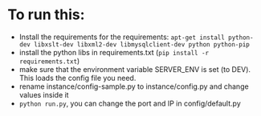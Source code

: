 To run this:
===

- Install the requirements for the requirements: `apt-get install python-dev libxslt-dev libxml2-dev libmysqlclient-dev python python-pip`
- install the python libs in requirements.txt (`pip install -r requirements.txt`)
- make sure that the environment variable SERVER_ENV is set (to DEV). This loads the config file you need.
- rename instance/config-sample.py to instance/config.py and change values inside it
- `python run.py`, you can change the port and IP in config/default.py
